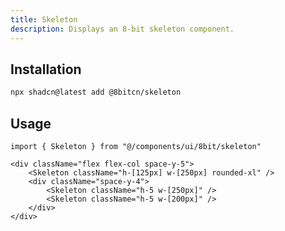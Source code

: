 ```yaml
---
title: Skeleton
description: Displays an 8-bit skeleton component.
---
```


## Installation

```bash
npx shadcn@latest add @8bitcn/skeleton
```

## Usage

```tsx showLineNumbers
import { Skeleton } from "@/components/ui/8bit/skeleton"
```

```tsx showLineNumbers
<div className="flex flex-col space-y-5">
    <Skeleton className="h-[125px] w-[250px] rounded-xl" />
    <div className="space-y-4">
        <Skeleton className="h-5 w-[250px]" />
        <Skeleton className="h-5 w-[200px]" />
    </div>
</div>
```
